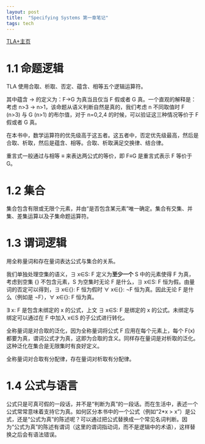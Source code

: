 ```yaml
---
layout: post
title:  "Specifying Systems 第一章笔记"
tags: tech
---
```


[TLA+主页](https://lamport.azurewebsites.net/tla/tla.html)

# 1.1 命题逻辑

TLA 使用合取、析取、否定、蕴含、相等五个逻辑运算符。

其中蕴含 → 的定义为：F→G 为真当且仅当 F 假或者 G 真。一个直观的解释是：考虑 n>3 → n>1，该命题从语义判断自然是真的，我们考虑 n 不同取值时 F (n>3) 与 G (n>1) 的布尔值，对于 n=0,2,4 的时候，可以验证这三种情况等价于 F 假或者 G 真。

在本书中，数学运算符的优先级高于这五者。这五者中，否定优先级最高，然后是合取、析取，然后是蕴含、相等。合取、析取满足交换律、结合律。

重言式一般通过与相等 ≡ 来表达两公式的等价，即 F≡G 是重言式表示 F 等价于 G。

# 1.2 集合

集合包含有限或无限个元素，并由“是否包含某元素”唯一确定。集合有交集、并集、差集运算以及子集命题运算符。

# 1.3 谓词逻辑

用全称量词和存在量词表达公式与集合的关系。

我们单独处理空集的语义，∃ x∈S: F 定义为**至少一个** S 中的元素使得 F 为真，考虑到空集 {} 不包含元素，S 为空集时无论 F 是什么，∃ x∈S: F 恒为假。由量词的否定可以得到，∃ x∈{}: F 恒为假时 ∀ x∈{}: ¬F 恒为真。因此无论 F 是什么（例如是 ¬F），∀ x∈{}: F 恒为真。

∃ x: F 是包含未绑定的 x 的公式，上文 ∃ x∈S: F 是绑定的 x 的公式。未绑定与绑定可以通过在 F 中加入 x∈S 的子公式进行转化。

全称量词是对合取的泛化，因为全称量词将公式 F 应用在每个元素上，每个 F(x) 都要为真，谓词公式才为真，这即为合取的含义。同样存在量词是对析取的泛化。这种泛化在集合是无限集时有良好定义。

全称量词对合取有分配律，存在量词对析取有分配律。

# 1.4 公式与语言

公式只是可真可假的一段话，并不是“判断为真”的一段话。而在生活中，表述一个公式常常意味着支持它为真。如何区分本书中的一个公式（例如“2*x > x”）是公式，还是“公式为真”的陈述呢？可以通过把公式替换成一个常见名词判断。因为“公式为真”的陈述有谓词（这里的谓词指动词，而不是逻辑中的术语），这样替换之后会有语法错误。
